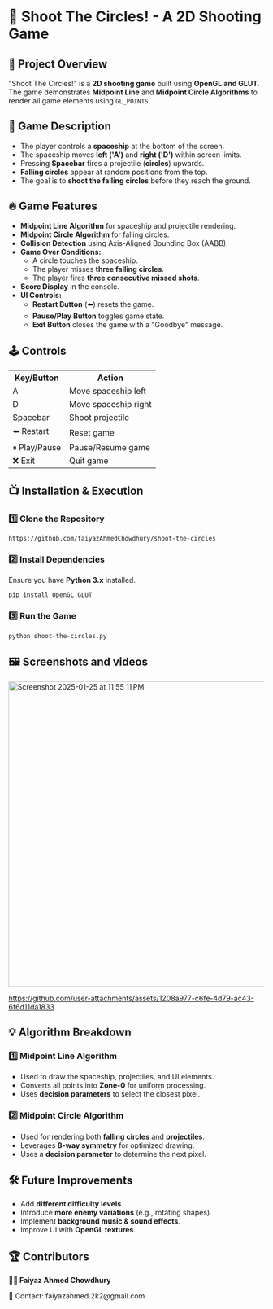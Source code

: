 
<body>
    <h1>🚀 Shoot The Circles! - A 2D Shooting Game</h1>

  <h2>🎯 Project Overview</h2>
    <p>"Shoot The Circles!" is a <strong>2D shooting game</strong> built using <strong>OpenGL and GLUT</strong>. The game demonstrates <strong>Midpoint Line</strong> and <strong>Midpoint Circle Algorithms</strong> to render all game elements using <code>GL_POINTS</code>.</p>

  <h2>🔖 Game Description</h2>
    <ul>
        <li>The player controls a <strong>spaceship</strong> at the bottom of the screen.</li>
        <li>The spaceship moves <strong>left ('A')</strong> and <strong>right ('D')</strong> within screen limits.</li>
        <li>Pressing <strong>Spacebar</strong> fires a projectile (<strong>circles</strong>) upwards.</li>
        <li><strong>Falling circles</strong> appear at random positions from the top.</li>
        <li>The goal is to <strong>shoot the falling circles</strong> before they reach the ground.</li>
    </ul>

  <h2>🔥 Game Features</h2>
    <ul>
        <li><strong>Midpoint Line Algorithm</strong> for spaceship and projectile rendering.</li>
        <li><strong>Midpoint Circle Algorithm</strong> for falling circles.</li>
        <li><strong>Collision Detection</strong> using Axis-Aligned Bounding Box (AABB).</li>
        <li><strong>Game Over Conditions:</strong>
            <ul>
                <li>A circle touches the spaceship.</li>
                <li>The player misses <strong>three falling circles</strong>.</li>
                <li>The player fires <strong>three consecutive missed shots</strong>.</li>
            </ul>
        </li>
        <li><strong>Score Display</strong> in the console.</li>
        <li><strong>UI Controls:</strong>
            <ul>
                <li><strong>Restart Button</strong> (⬅️) resets the game.</li>
                <li><strong>Pause/Play Button</strong> toggles game state.</li>
                <li><strong>Exit Button</strong> closes the game with a "Goodbye" message.</li>
            </ul>
        </li>
    </ul>

  <h2>🕹️ Controls</h2>
    <table>
        <tr>
            <th>Key/Button</th>
            <th>Action</th>
        </tr>
        <tr><td>A</td><td>Move spaceship left</td></tr>
        <tr><td>D</td><td>Move spaceship right</td></tr>
        <tr><td>Spacebar</td><td>Shoot projectile</td></tr>
        <tr><td>⬅️ Restart</td><td>Reset game</td></tr>
        <tr><td>⏸ Play/Pause</td><td>Pause/Resume game</td></tr>
        <tr><td>❌ Exit</td><td>Quit game</td></tr>
    </table>

  <h2>📺 Installation & Execution</h2>
    <h3>1️⃣ Clone the Repository</h3>
    <pre><code>https://github.com/faiyazAhmedChowdhury/shoot-the-circles</code></pre>

  <h3>2️⃣ Install Dependencies</h3>
    <p>Ensure you have <strong>Python 3.x</strong> installed.</p>
    <pre><code>pip install OpenGL GLUT</code></pre>

  <h3>3️⃣ Run the Game</h3>
    <pre><code>python shoot-the-circles.py</code></pre>

  <h2>🖼️ Screenshots and videos</h2>
    <p>
<img width="600" alt="Screenshot 2025-01-25 at 11 55 11 PM" src="https://github.com/user-attachments/assets/0fb59535-796b-4e2c-9599-49d719e327f2" />

</p>

https://github.com/user-attachments/assets/1208a977-c6fe-4d79-ac43-6f6d11da1833



  <h2>💡 Algorithm Breakdown</h2>
    <h3>1️⃣ Midpoint Line Algorithm</h3>
    <ul>
        <li>Used to draw the spaceship, projectiles, and UI elements.</li>
        <li>Converts all points into <strong>Zone-0</strong> for uniform processing.</li>
        <li>Uses <strong>decision parameters</strong> to select the closest pixel.</li>
    </ul>

  <h3>2️⃣ Midpoint Circle Algorithm</h3>
    <ul>
        <li>Used for rendering both <strong>falling circles</strong> and <strong>projectiles</strong>.</li>
        <li>Leverages <strong>8-way symmetry</strong> for optimized drawing.</li>
        <li>Uses a <strong>decision parameter</strong> to determine the next pixel.</li>
    </ul>

  <h2>🛠️ Future Improvements</h2>
    <ul>
        <li>Add <strong>different difficulty levels</strong>.</li>
        <li>Introduce <strong>more enemy variations</strong> (e.g., rotating shapes).</li>
        <li>Implement <strong>background music & sound effects</strong>.</li>
        <li>Improve UI with <strong>OpenGL textures</strong>.</li>
    </ul>

  <h2>🏆 Contributors</h2>
    <p><strong>👨‍💻 Faiyaz Ahmed Chowdhury</strong></p>
    <p>📧 Contact: faiyazahmed.2k2@gmail.com</p>
</body>


